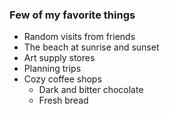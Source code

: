 ### Few of my favorite things
* Random visits from friends
* The beach at sunrise and sunset
* Art supply stores
* Planning trips
* Cozy coffee shops
  * Dark and bitter chocolate
  * Fresh bread
